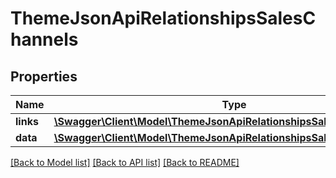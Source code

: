 # ThemeJsonApiRelationshipsSalesChannels

## Properties
Name | Type | Description | Notes
------------ | ------------- | ------------- | -------------
**links** | [**\Swagger\Client\Model\ThemeJsonApiRelationshipsSalesChannelsLinks**](ThemeJsonApiRelationshipsSalesChannelsLinks.md) |  | [optional] 
**data** | [**\Swagger\Client\Model\ThemeJsonApiRelationshipsSalesChannelsData[]**](ThemeJsonApiRelationshipsSalesChannelsData.md) |  | [optional] 

[[Back to Model list]](../../README.md#documentation-for-models) [[Back to API list]](../../README.md#documentation-for-api-endpoints) [[Back to README]](../../README.md)

